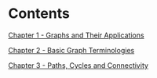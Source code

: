 # Contents

<p id=chapter01>
<a href="../chapters/chapter_01">Chapter 1 - Graphs and Their Applications</a>
</p>

<p id=chapter02>
<a href="../chapters/chapter_02">Chapter 2 - Basic Graph Terminologies</a>
</p>

<p id=chapter03>
<a href="../chapters/chapter_03">Chapter 3 - Paths, Cycles and Connectivity</a>
</p>
